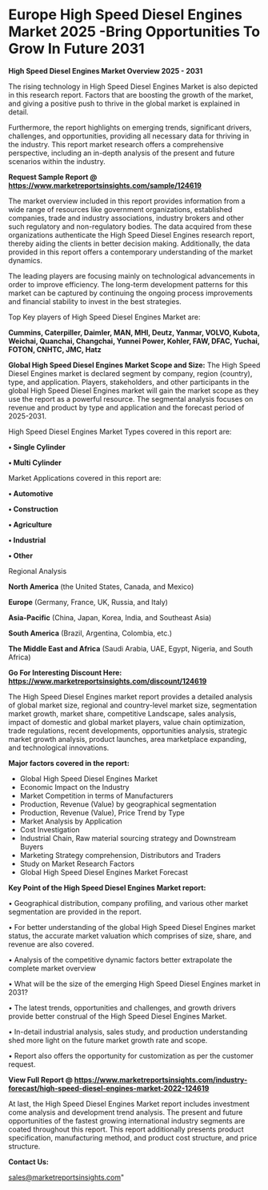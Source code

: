 # Europe High Speed Diesel Engines Market 2025 -Bring Opportunities To Grow In Future 2031

<Strong> High Speed Diesel Engines Market Overview 2025 - 2031</strong>

The rising technology in High Speed Diesel Engines Market is also depicted in this research report. Factors that are boosting the growth of the market, and giving a positive push to thrive in the global market is explained in detail.

Furthermore, the report highlights on emerging trends, significant drivers, challenges, and opportunities, providing all necessary data for thriving in the industry. This report market research offers a comprehensive perspective, including an in-depth analysis of the present and future scenarios within the industry.

<strong>Request Sample Report @ <a href=https://www.marketreportsinsights.com/sample/124619>https://www.marketreportsinsights.com/sample/124619</a></strong>

The market overview included in this report provides information from a wide range of resources like government organizations, established companies, trade and industry associations, industry brokers and other such regulatory and non-regulatory bodies. The data acquired from these organizations authenticate the High Speed Diesel Engines research report, thereby aiding the clients in better decision making. Additionally, the data provided in this report offers a contemporary understanding of the market dynamics.

The leading players are focusing mainly on technological advancements in order to improve efficiency. The long-term development patterns for this market can be captured by continuing the ongoing process improvements and financial stability to invest in the best strategies.

Top Key players of High Speed Diesel Engines Market are:

<strong>Cummins, Caterpiller, Daimler, MAN, MHI, Deutz, Yanmar, VOLVO, Kubota, Weichai, Quanchai, Changchai, Yunnei Power, Kohler, FAW, DFAC, Yuchai, FOTON, CNHTC, JMC, Hatz</strong>

<strong><b>Global High Speed Diesel Engines Market Scope and Size:</b></strong>
The High Speed Diesel Engines market is declared segment by company, region (country), type, and application. Players, stakeholders, and other participants in the global High Speed Diesel Engines market will gain the market scope as they use the report as a powerful resource. The segmental analysis focuses on revenue and product by type and application and the forecast period of 2025-2031.

High Speed Diesel Engines Market Types covered in this report are:

<strong>• Single Cylinder

• Multi Cylinder</strong>

Market Applications covered in this report are:

<strong>• Automotive

• Construction

• Agriculture

• Industrial

• Other</strong> 

Regional Analysis

<strong>North America</strong> (the United States, Canada, and Mexico)

<strong>Europe</strong> (Germany, France, UK, Russia, and Italy)

<strong>Asia-Pacific</strong> (China, Japan, Korea, India, and Southeast Asia)

<strong>South America</strong> (Brazil, Argentina, Colombia, etc.)

<strong>The Middle East and Africa</strong> (Saudi Arabia, UAE, Egypt, Nigeria, and South Africa)

<strong>Go For Interesting Discount Here: <a href=https://www.marketreportsinsights.com/discount/124619>https://www.marketreportsinsights.com/discount/124619</a></strong>

The High Speed Diesel Engines market report provides a detailed analysis of global market size, regional and country-level market size, segmentation market growth, market share, competitive Landscape, sales analysis, impact of domestic and global market players, value chain optimization, trade regulations, recent developments, opportunities analysis, strategic market growth analysis, product launches, area marketplace expanding, and technological innovations.

<strong><b>Major factors covered in the report:</b></strong>
<ul>
  <li>Global High Speed Diesel Engines Market </li>
  <li>Economic Impact on the Industry</li>
  <li>Market Competition in terms of Manufacturers</li>
  <li>Production, Revenue (Value) by geographical segmentation</li>
  <li>Production, Revenue (Value), Price Trend by Type</li>
  <li>Market Analysis by Application</li>
  <li>Cost Investigation</li>
  <li>Industrial Chain, Raw material sourcing strategy and Downstream Buyers</li>
  <li>Marketing Strategy comprehension, Distributors and Traders</li>
  <li>Study on Market Research Factors</li>
  <li>Global High Speed Diesel Engines Market Forecast</li>
</ul>

<strong><b>Key Point of the High Speed Diesel Engines Market report:</b></strong>

• Geographical distribution, company profiling, and various other market segmentation are provided in the report.

• For better understanding of the global High Speed Diesel Engines market status, the accurate market valuation which comprises of size, share, and revenue are also covered.

• Analysis of the competitive dynamic factors better extrapolate the complete market overview

• What will be the size of the emerging High Speed Diesel Engines market in 2031?

• The latest trends, opportunities and challenges, and growth drivers provide better construal of the High Speed Diesel Engines Market.

• In-detail industrial analysis, sales study, and production understanding shed more light on the future market growth rate and scope.

• Report also offers the opportunity for customization as per the customer request.

<strong><b>View Full Report @ <a href=https://www.marketreportsinsights.com/industry-forecast/high-speed-diesel-engines-market-2022-124619>https://www.marketreportsinsights.com/industry-forecast/high-speed-diesel-engines-market-2022-124619</a></b></strong>


At last, the High Speed Diesel Engines Market report includes investment come analysis and development trend analysis. The present and future opportunities of the fastest growing international industry segments are coated throughout this report. This report additionally presents product specification, manufacturing method, and product cost structure, and price structure.

<strong>Contact Us:</strong>

sales@marketreportsinsights.com"
